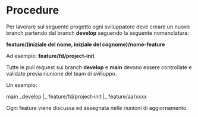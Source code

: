 # Procedure

Per lavorare sul seguente progetto ogni sviluppatore deve creare un nuovo branch partendo dal branch **develop** seguendo la seguente nomenclatura:

**feature/(iniziale del nome, iniziale del cognome)/nome-feature**

Ad esempio: **feature/fd/project-init**

Tutte le pull request sui branch **develop** e **main** devono essere controllate e validate previa riunione del team di sviliuppo.

Un esempio:

main
    \_develop
            |_ feature/fd/project-init
            |_ feature/aa/xxxx

Ogni feature viene discussa ed assegnata nelle riunioni di aggiornamento.
